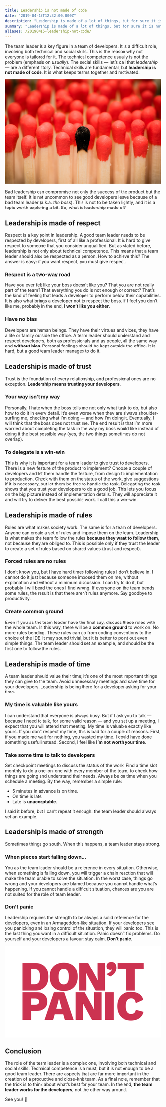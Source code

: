 ```yaml
---
title: Leadership is not made of code
date: "2019-04-15T12:32:00.000Z"
description: "Leadership is made of a lot of things, but for sure it is not made of code"
summary: "Leadership is made of a lot of things, but for sure it is not made of code"
aliases: /20190415-leadership-not-code/
---
```


The team leader is a key figure in a team of developers. It is a difficult role, involving both technical and social skills. This is the reason why not everyone is tailored for it.
The technical competence usually is not the problem (emphasis on *usually*). The social skills — let’s call that *leadership* — are a different story. Technical skills are fundamental, but **leadership is not made of code**. It is what keeps teams together and motivated.

[![Photo by Me on Unsplash](img/leadership.png)](https://unsplash.com/@elleflorio?utm_source=unsplash&utm_medium=referral&utm_content=creditCopyText)

Bad leadership can compromise not only the success of the product but the team itself. It is not uncommon to see good developers leave because of a bad team leader (a.k.a. *the boss*). This is not to be taken lightly, and it is a topic worth exploring a bit. So, what is leadership made of?

## Leadership is made of respect
Respect is a key point in leadership. A good team leader needs to be respected by developers, first of all like a professional. It is hard to give respect to someone that you consider unqualified. But as stated before, leadership is not only about technical competence. This means that a team leader should also be respected as a person. How to achieve this? The answer is easy: if you want respect, you must give respect.

### Respect is a two-way road
Have you ever felt like your boss doesn’t like you? That you are not really part of the team? That everything you do is not enough or correct? That’s the kind of feeling that leads a developer to perform below their capabilities. It is also what brings a developer not to respect the boss. If I feel you don’t like me, probably in the end, **I won’t like you either**.

### Have no bias
Developers are human beings. They have their virtues and vices, they have a life or family outside the office. A team leader should understand and respect developers, both as professionals and as people, all the same way and **without bias**. Personal feelings should be kept outside the office. It is hard, but a good team leader manages to do it.

## Leadership is made of trust
Trust is the foundation of every relationship, and professional ones are no exception. **Leadership means trusting your developers**.

### Your way isn’t my way
Personally, I hate when the boss tells me not only what task to do, but also how to do it in every detail. It’s even worse when they are always shoulder-surfing me, checking what I’m doing — and how I’m doing it. Eventually, I will think that the boss does not trust me. The end result is that I’m more worried about completing the task in the way my boss would like instead of doing it the best possible way (yes, the two things sometimes do not overlap).

### To delegate is a win-win
This is why it is important for a team leader to give trust to developers. There is a new feature of the product to implement? Choose a couple of developers and let them handle the feature, from design to implementation to production. Check with them on the status of the work, give suggestions if it is necessary, but let them be free to handle the task.
Delegating the task shows that you trust your developers to do a good job. This lets you focus on the big picture instead of implementation details. They will appreciate it and will try to deliver the best possible work. I call this a win-win.

## Leadership is made of rules
Rules are what makes society work. The same is for a team of developers. Anyone can create a set of rules and impose them on the team. Leadership is what makes the team follow the rules **because they want to follow them**, not because they are obliged to. This is possible only if they trust the leader to create a set of rules based on shared values (trust and respect).

### Forced rules are no rules
I don’t know you, but I have hard times following rules I don’t believe in. I cannot do it just because someone imposed them on me, without explanation and without a minimum discussion. I can try to do it, but probably I will bend the ones I find wrong. If everyone on the team bends some rules, the result is that there aren’t rules anymore. Say goodbye to productivity.

### Create common ground
Even if you as the team leader have the final say, discuss these rules with the whole team. In this way, there will be a **common ground** to work on. No more rules bending. These rules can go from coding conventions to the choice of the IDE. It may sound trivial, but it is better to point out even simple things. The team leader should set an example, and should be the first one to follow the rules.

## Leadership is made of time
A team leader should value their time; it’s one of the most important things they can give to the team. Avoid unnecessary meetings and save time for your developers. Leadership is being there for a developer asking for your time.

### My time is valuable like yours
I can understand that everyone is always busy. But if I ask you to talk — because I need to talk, for some valid reason — and you set up a meeting, I expect that you will attend that meeting. My time is valuable exactly like yours. If you don’t respect my time, this is bad for a couple of reasons. First, if you made me wait for nothing, you wasted my time. I could have done something useful instead. Second, I feel like **I’m not worth your time**.

### Take some time to talk to developers
Set checkpoint meetings to discuss the status of the work. Find a time slot monthly to do a one-on-one with every member of the team, to check how things are going and understand their needs. Always be on time when you schedule a meeting. By the way, remember a simple rule:
* 5 minutes in advance is on time.
* On time is late.
* Late is **unacceptable**.

I said it before, but I can’t repeat it enough: the team leader should always set an example.

## Leadership is made of strength
Sometimes things go south. When this happens, a team leader stays strong.

### When pieces start falling down…
You as the team leader should be a reference in every situation. Otherwise, when something is falling down, you will trigger a chain reaction that will make the team unable to solve the situation. In the worst case, things go wrong and your developers are blamed because you cannot handle what’s happening. If you cannot handle a difficult situation, chances are you are not suited for the role of team leader.

### Don’t panic
Leadership requires the strength to be always a solid reference for the developers, even in an Armageddon-like situation. If your developers see you panicking and losing control of the situation, they will panic too. This is the last thing you want in a difficult situation. Panic doesn’t fix problems. Do yourself and your developers a favour: stay calm. **Don’t panic**.

![Don't panic](img/dont_panic.png)

## Conclusion
The role of the team leader is a complex one, involving both technical and social skills. Technical competence is a must, but it is not enough to be a good team leader. There are aspects that are far more important in the creation of a productive and close-knit team.
As a final note, remember that the trick is to think about what’s best for your team. In the end, **the team leader works for the developers**, not the other way around.

See you! 🚀